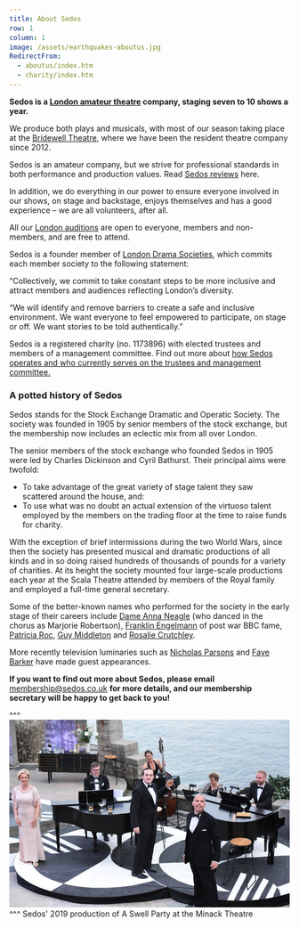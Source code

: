 ```yaml
---
title: About Sedos
row: 1
column: 1
image: /assets/earthquakes-aboutus.jpg
RedirectFrom:
  - aboutus/index.htm
  - charity/index.htm
---
```

**Sedos is a [London amateur theatre](https://sedos.co.uk) company, staging seven to 10 shows a year.**

We produce both plays and musicals, with most of our season taking place at the [Bridewell Theatre](https://sedos.co.uk/venues/bridewell), where we have been the resident theatre company since 2012.

Sedos is an amateur company, but we strive for professional standards in both performance and production values. Read [Sedos reviews](https://sedos.co.uk/about/sedos-reviews) here. [](/about/in-the-press)

In addition, we do everything in our power to ensure everyone involved in our shows, on stage and backstage, enjoys themselves and has a good experience – we are all volunteers, after all.

All our [London auditions](https://sedos.co.uk/get-involved) are open to everyone, members and non-members, and are free to attend. 

Sedos is a founder member of [London Drama Societies](https://www.londondramasocieties.co.uk), which commits each member society to the following statement:

“Collectively, we commit to take constant steps to be more inclusive and attract members and audiences reflecting London’s diversity.

“We will identify and remove barriers to create a safe and inclusive environment. We want everyone to feel empowered to participate, on stage or off. We want stories to be told authentically.”

Sedos is a registered charity (no. 1173896) with elected trustees and members of a management committee. Find out more about [how Sedos operates and who currently serves on the trustees and management committee.](https://sedos.co.uk/about/how-we-operate) 

### A potted history of Sedos

Sedos stands for the Stock Exchange Dramatic and Operatic Society. The society was founded in 1905 by senior members of the stock exchange, but the membership now includes an eclectic mix from all over London. 

The senior members of the stock exchange who founded Sedos in 1905 were led by Charles Dickinson and Cyril Bathurst. Their principal aims were twofold:

* To take advantage of the great variety of stage talent they saw scattered around the house, and:
* To use what was no doubt an actual extension of the virtuoso talent employed by the members on the trading floor at the time to raise funds for charity.

With the exception of brief intermissions during the two World Wars, since then the society has presented musical and dramatic productions of all kinds and in so doing raised hundreds of thousands of pounds for a variety of charities. At its height the society mounted four large-scale productions each year at the Scala Theatre attended by members of the Royal family and employed a full-time general secretary.

Some of the better-known names who performed for the society in the early stage of their careers include [Dame Anna Neagle](http://en.wikipedia.org/wiki/Anna_Neagle) (who danced in the chorus as Marjorie Robertson), [Franklin Engelmann](http://en.wikipedia.org/wiki/Franklin_Engelmann) of post war BBC fame, [Patricia Roc](http://en.wikipedia.org/wiki/Patricia_Roc), [Guy Middleton](http://en.wikipedia.org/wiki/Guy_Middleton) and [Rosalie Crutchley](http://en.wikipedia.org/wiki/Rosalie_Crutchley).

More recently television luminaries such as [Nicholas Parsons](https://en.wikipedia.org/wiki/Nicholas_Parsons) and [Faye Barker](http://en.wikipedia.org/wiki/Faye_Barker) have made guest appearances.

**If you want to find out more about Sedos, please email** [membership@sedos.co.uk](mailto:membership@sedos.co.uk) **for more details, and our membership secretary will be happy to get back to you!**

^^^ ![Sedos' 2019 production of A Swell Party at the Minack Theatre](/assets/48114677321_bd0b9e8b25_c.jpg)
^^^ Sedos' 2019 production of A Swell Party at the Minack Theatre